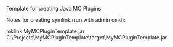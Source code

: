 Template for creating Java MC Plugins


Notes for creating symlink (run with admin cmd):

mklink MyMCPluginTemplate.jar C:\Projects\MyMCPluginTemplate\target\MyMCPluginTemplate.jar